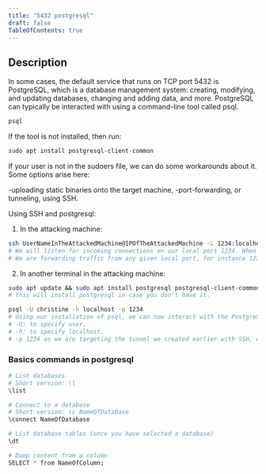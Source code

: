 ```yaml
---
title: "5432 postgresql"
draft: false
TableOfContents: true
---
```


## Description
In some cases, the default service that runs on TCP port 5432 is PostgreSQL, which is a database management system: creating, modifying, and updating databases, changing and adding data, and more. PostgreSQL can typically be interacted with using a command-line tool called psql.

```bash
psql
```

If the tool is not installed, then run:

```bash
sudo apt install postgresql-client-common
```

If your user is not in the sudoers file, we can do some workarounds about it. Some options arise here:

-uploading static binaries onto the target machine,
-port-forwarding, or tunneling, using SSH.

Using SSH and postgresql:

1. In the attacking machine:

```bash
ssh UserNameInTheAttackedMachine@IPOfTheAttackedMachine -L 1234:localhost:5432 
# We will listen for incoming connections on our local port 1234. When a client connects to our local port, the SSH client will forward the connection to the remote server on port 22. This allows the local client to access services on the remote server as if they were running on the local machine.
# We are forwarding traffic from any given local port, for instance 1234, to the port on which PostgreSQL is listening, namely 5432, on the remote server. We therefore specify port 1234 to the left of localhost, and 5432 to the right, indicating the target port.
```

2. In another terminal in the attacking machine:

```bash
sudo apt update && sudo apt install postgresql postgresql-client-common 
# this will install postgresql in case you don't have it.

psql -U christine -h localhost -p 1234
# Using our installation of psql, we can now interact with the PostgreSQL service running locally on the target machine:
# -U: to specify user.
# -h: to specify localhost. 
# -p 1234 as we are targeting the tunnel we created earlier with SSH, we need to specify which is the port the tunnel is listening on.
```

### Basics commands in postgresql

```bash
# List databases
# Short version: \l
\list

# Connect to a database
# Short version: \c NameOfDataBase
\connect NameOfDatabase

# List database tables (once you have selected a database)
\dt

# Dump content from a column
SELECT * from NameOfColumn;
```



